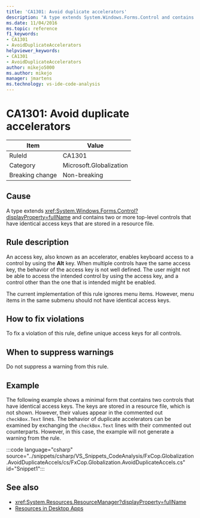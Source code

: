 ```yaml
---
title: 'CA1301: Avoid duplicate accelerators'
description: "A type extends System.Windows.Forms.Control and contains two or more top-level controls that have identical access keys that are stored in a resource file."
ms.date: 11/04/2016
ms.topic: reference
f1_keywords:
- CA1301
- AvoidDuplicateAccelerators
helpviewer_keywords:
- CA1301
- AvoidDuplicateAccelerators
author: mikejo5000
ms.author: mikejo
manager: jmartens
ms.technology: vs-ide-code-analysis
---
```

# CA1301: Avoid duplicate accelerators


|Item|Value|
|-|-|
|RuleId|CA1301|
|Category|Microsoft.Globalization|
|Breaking change|Non-breaking|

## Cause
A type extends <xref:System.Windows.Forms.Control?displayProperty=fullName> and contains two or more top-level controls that have identical access keys that are stored in a resource file.

## Rule description

An access key, also known as an accelerator, enables keyboard access to a control by using the **Alt** key. When multiple controls have the same access key, the behavior of the access key is not well defined. The user might not be able to access the intended control by using the access key, and a control other than the one that is intended might be enabled.

The current implementation of this rule ignores menu items. However, menu items in the same submenu should not have identical access keys.

## How to fix violations
To fix a violation of this rule, define unique access keys for all controls.

## When to suppress warnings
Do not suppress a warning from this rule.

## Example
The following example shows a minimal form that contains two controls that have identical access keys. The keys are stored in a resource file, which is not shown. However, their values appear in the commented out `checkBox.Text` lines. The behavior of duplicate accelerators can be examined by exchanging the `checkBox.Text` lines with their commented out counterparts. However, in this case, the example will not generate a warning from the rule.

:::code language="csharp" source="../snippets/csharp/VS_Snippets_CodeAnalysis/FxCop.Globalization.AvoidDuplicateAccels/cs/FxCop.Globalization.AvoidDuplicateAccels.cs" id="Snippet1":::

## See also

- <xref:System.Resources.ResourceManager?displayProperty=fullName>
- [Resources in Desktop Apps](/dotnet/framework/resources/index)
